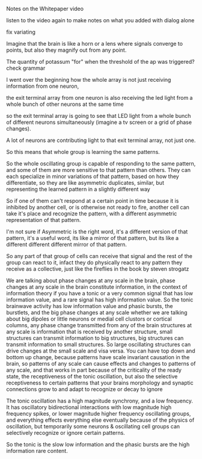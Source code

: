 Notes on the Whitepaper video

listen to the video again to make notes on what you added with dialog alone

fix variating

Imagine that the brain is like a horn or a lens where signals converge to points, but also they magnify out from any point.

The quantity of potassum "for" when the threshold of the ap was triggered? check grammar

I went over the beginning how the whole array is not just receiving information from one neuron,

the exit terminal array from one neuron is also receiving the led light from a whole bunch of other neurons at the same time

so the exit terminal array is going to see that LED light from a whole bunch of different neurons simultaneously (imagine a tv screen or a grid of phase changes).

A lot of neurons are contributing light to that exit terminal array, not just one.

So this means that whole group is learning the same patterns.

So the whole oscillating group is capable of responding to the same pattern, and some of them are more sensitive to that pattern than others. They can each specialize in minor variations of that pattern, based on how they differentiate, so they are like asymmetric duplicates, similar, but representing the learned pattern in a slightly different way

So if one of them can't respond at a certain point in time because it is inhibited by another cell, or is otherwise not ready to fire, another cell can take it's place and recognize the pattern, with a different asymmetric representation of that pattern.

I'm not sure if Asymmetric is the right word, it's a different version of that pattern, it's a useful word, its like a mirror of that pattern, but its like a different different different mirror of that pattern.

So any part of that group of cells can receive that signal and the rest of the group can react to it, infact they do physically react to any pattern they receive as a collective, just like the fireflies in the book by steven strogatz

We are talking about phase changes at any scale in the brain, phase changes at any scale in the brain constitute information, in the context of information theory if you have a tonic or a very common signal that has low information value, and a rare signal has high information value. So the tonic brainwave activity has low information value and phasic bursts, the burstlets, and the big phase changes at any scale whether we are talking about big dipoles or little neurons or medial cell clustors or cortical columns, any phase change transmitted from any of the brain structures at any scale is information that is received by another structure, small structures can transmit information to big structures, big structures can transmit information to small structures. So large oscillating structures can drive changes at the small scale and visa versa. You can have top down and bottom up change, because patterns have scale invariant causation in the brain, so patterns of any scale can cause effects and changes to patterns of any scale, and that works in part because of the criticality of the ready state, the receptiveness of the tonic oscillation, but also the selective receptiveness to certain patterns that your brains morphology and synaptic connections grow to and adapt to recognize or decay to ignore

The tonic oscillation has a high magnitude synchrony, and a low frequency. It has oscillatory bidirectional interactions with low magnitude high frequency spikes, or lower magnitude higher frequency oscillating groups, and everything effects everything else eventually because of the physics of oscillation, but temporarily some neurons & oscillating cell groups can selectively recognize or ignore certain patterns. 

So the tonic is the slow low information and the phasic bursts are the high information rare content.